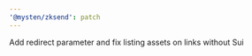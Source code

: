 ```yaml
---
'@mysten/zksend': patch
---
```


Add redirect parameter and fix listing assets on links without Sui
